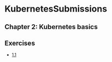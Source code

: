 # KubernetesSubmissions

## Chapter 2: Kubernetes basics

## Exercises

- [1.1](https://github.com/mmucahitOt/KubernetesExercises/tree/main/log_output)

